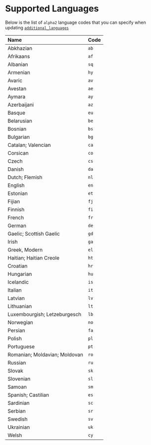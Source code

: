 # Supported Languages

Below is the list of `alpha2` language codes that you can specify when updating [`additional_languages`](./#available-settings)

| **Name** | **Code** |
| :--- | :--- |
| Abkhazian | `ab` |
| Afrikaans | `af` |
| Albanian | `sq` |
| Armenian | `hy` |
| Avaric | `av` |
| Avestan | `ae` |
| Aymara | `ay` |
| Azerbaijani | `az` |
| Basque | `eu` |
| Belarusian | `be` |
| Bosnian | `bs` |
| Bulgarian | `bg` |
| Catalan; Valencian | `ca` |
| Corsican | `co` |
| Czech | `cs` |
| Danish | `da` |
| Dutch; Flemish | `nl` |
| English | `en` |
| Estonian | `et` |
| Fijian | `fj` |
| Finnish | `fi` |
| French | `fr` |
| German | `de` |
| Gaelic; Scottish Gaelic | `gd` |
| Irish | `ga` |
| Greek, Modern | `el` |
| Haitian; Haitian Creole | `ht` |
| Croatian | `hr` |
| Hungarian | `hu` |
| Icelandic | `is` |
| Italian | `it` |
| Latvian | `lv` |
| Lithuanian | `lt` |
| Luxembourgish; Letzeburgesch | `lb` |
| Norwegian | `no` |
| Persian | `fa` |
| Polish | `pl` |
| Portuguese | `pt` |
| Romanian; Moldavian; Moldovan | `ro` |
| Russian | `ru` |
| Slovak | `sk` |
| Slovenian | `sl` |
| Samoan | `sm` |
| Spanish; Castilian | `es` |
| Sardinian | `sc` |
| Serbian | `sr` |
| Swedish | `sv` |
| Ukrainian | `uk` |
| Welsh | `cy` |


